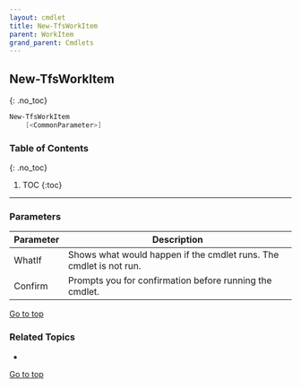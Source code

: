 ```yaml
---
layout: cmdlet
title: New-TfsWorkItem
parent: WorkItem
grand_parent: Cmdlets
---
```

## New-TfsWorkItem
{: .no_toc}



```powershell
New-TfsWorkItem
    [<CommonParameter>]

```

### Table of Contents
{: .no_toc}

1. TOC
{:toc}

-----
### Parameters

| Parameter | Description |
|:----------|-------------|
 | WhatIf | Shows what would happen if the cmdlet runs. The cmdlet is not run. |
 | Confirm | Prompts you for confirmation before running the cmdlet. |
 
[Go to top](#new-tfsworkitem)

### Related Topics

* 


[Go to top](#new-tfsworkitem)

